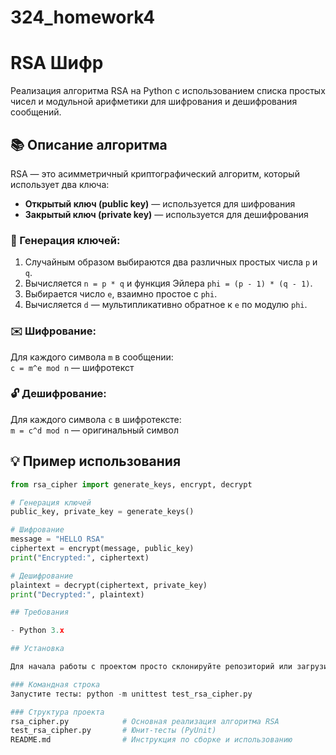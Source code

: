 # 324_homework4  
# RSA Шифр

Реализация алгоритма RSA на Python с использованием списка простых чисел и модульной арифметики для шифрования и дешифрования сообщений.

## 📚 Описание алгоритма

RSA — это асимметричный криптографический алгоритм, который использует два ключа:  
- **Открытый ключ (public key)** — используется для шифрования  
- **Закрытый ключ (private key)** — используется для дешифрования  

### 🔐 Генерация ключей:
1. Случайным образом выбираются два различных простых числа `p` и `q`.
2. Вычисляется `n = p * q` и функция Эйлера `phi = (p - 1) * (q - 1)`.
3. Выбирается число `e`, взаимно простое с `phi`.
4. Вычисляется `d` — мультипликативно обратное к `e` по модулю `phi`.

### ✉️ Шифрование:
Для каждого символа `m` в сообщении:  
`c = m^e mod n` — шифротекст

### 🔓 Дешифрование:
Для каждого символа `c` в шифротексте:  
`m = c^d mod n` — оригинальный символ

## 💡 Пример использования

```python
from rsa_cipher import generate_keys, encrypt, decrypt

# Генерация ключей
public_key, private_key = generate_keys()

# Шифрование
message = "HELLO RSA"
ciphertext = encrypt(message, public_key)
print("Encrypted:", ciphertext)

# Дешифрование
plaintext = decrypt(ciphertext, private_key)
print("Decrypted:", plaintext)

## Требования

- Python 3.x

## Установка

Для начала работы с проектом просто склонируйте репозиторий или загрузите файлы.

### Командная строка
Запустите тесты: python -m unittest test_rsa_cipher.py

### Структура проекта
rsa_cipher.py            # Основная реализация алгоритма RSA
test_rsa_cipher.py       # Юнит-тесты (PyUnit)
README.md                # Инструкция по сборке и использованию
